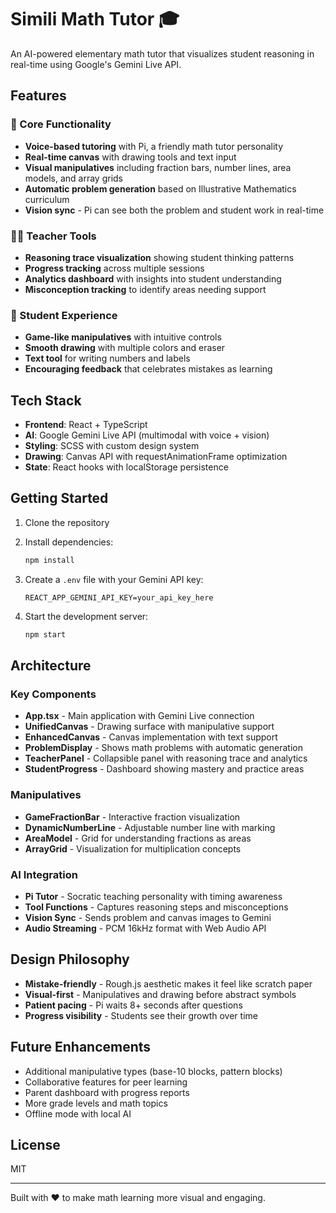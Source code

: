 # Simili Math Tutor 🎓

An AI-powered elementary math tutor that visualizes student reasoning in real-time using Google's Gemini Live API.

## Features

### 🎯 Core Functionality
- **Voice-based tutoring** with Pi, a friendly math tutor personality
- **Real-time canvas** with drawing tools and text input
- **Visual manipulatives** including fraction bars, number lines, area models, and array grids
- **Automatic problem generation** based on Illustrative Mathematics curriculum
- **Vision sync** - Pi can see both the problem and student work in real-time

### 👩‍🏫 Teacher Tools
- **Reasoning trace visualization** showing student thinking patterns
- **Progress tracking** across multiple sessions
- **Analytics dashboard** with insights into student understanding
- **Misconception tracking** to identify areas needing support

### 🎨 Student Experience
- **Game-like manipulatives** with intuitive controls
- **Smooth drawing** with multiple colors and eraser
- **Text tool** for writing numbers and labels
- **Encouraging feedback** that celebrates mistakes as learning

## Tech Stack

- **Frontend**: React + TypeScript
- **AI**: Google Gemini Live API (multimodal with voice + vision)
- **Styling**: SCSS with custom design system
- **Drawing**: Canvas API with requestAnimationFrame optimization
- **State**: React hooks with localStorage persistence

## Getting Started

1. Clone the repository
2. Install dependencies:
   ```bash
   npm install
   ```

3. Create a `.env` file with your Gemini API key:
   ```
   REACT_APP_GEMINI_API_KEY=your_api_key_here
   ```

4. Start the development server:
   ```bash
   npm start
   ```

## Architecture

### Key Components

- **App.tsx** - Main application with Gemini Live connection
- **UnifiedCanvas** - Drawing surface with manipulative support
- **EnhancedCanvas** - Canvas implementation with text support
- **ProblemDisplay** - Shows math problems with automatic generation
- **TeacherPanel** - Collapsible panel with reasoning trace and analytics
- **StudentProgress** - Dashboard showing mastery and practice areas

### Manipulatives

- **GameFractionBar** - Interactive fraction visualization
- **DynamicNumberLine** - Adjustable number line with marking
- **AreaModel** - Grid for understanding fractions as areas
- **ArrayGrid** - Visualization for multiplication concepts

### AI Integration

- **Pi Tutor** - Socratic teaching personality with timing awareness
- **Tool Functions** - Captures reasoning steps and misconceptions
- **Vision Sync** - Sends problem and canvas images to Gemini
- **Audio Streaming** - PCM 16kHz format with Web Audio API

## Design Philosophy

- **Mistake-friendly** - Rough.js aesthetic makes it feel like scratch paper
- **Visual-first** - Manipulatives and drawing before abstract symbols
- **Patient pacing** - Pi waits 8+ seconds after questions
- **Progress visibility** - Students see their growth over time

## Future Enhancements

- Additional manipulative types (base-10 blocks, pattern blocks)
- Collaborative features for peer learning
- Parent dashboard with progress reports
- More grade levels and math topics
- Offline mode with local AI

## License

MIT

---

Built with ❤️ to make math learning more visual and engaging.